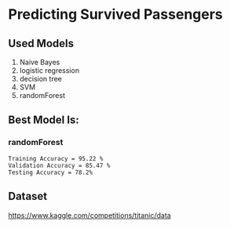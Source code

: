 # Predicting Survived Passengers
## Used Models
<ol>
  <li>Naive Bayes</li>
  <li>logistic regression</li>
  <li>decision tree</li>
  <li>SVM</li>
  <li>randomForest</li>
</ol>

## Best Model Is:
### randomForest
    Training Accuracy = 95.22 %
    Validation Accuracy = 85.47 %
    Testing Accuracy = 78.2%

## Dataset
https://www.kaggle.com/competitions/titanic/data
